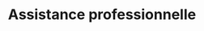 ---
title: Assistance professionnelle
longTitle: 'Assistance professionnelle'
tags:
- gccommon
french:
- "[[Coaching]]"
---